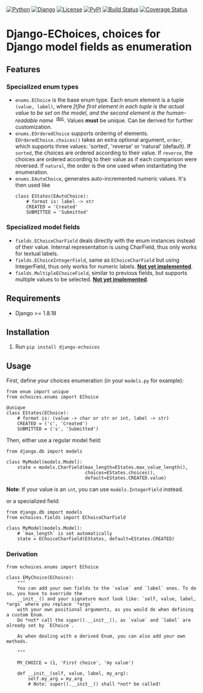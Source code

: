 [![Python](https://img.shields.io/badge/Python-3.4,3.5,3.6-blue.svg?style=flat-square)](/)
[![Django](https://img.shields.io/badge/Django-1.8,1.9,1.10-blue.svg?style=flat-square)](/)
[![License](https://img.shields.io/badge/License-GPLv3-blue.svg?style=flat-square)](/LICENSE)
[![PyPI](https://img.shields.io/pypi/v/django_echoices.svg?style=flat-square)](https://pypi.python.org/pypi/django-echoices)
[![Build Status](https://travis-ci.org/mbourqui/django-echoices.svg?branch=master)](https://travis-ci.org/mbourqui/django-echoices)
[![Coverage Status](https://coveralls.io/repos/github/mbourqui/django-echoices/badge.svg?branch=master)](https://coveralls.io/github/mbourqui/django-echoices?branch=master)


# Django-EChoices, choices for Django model fields as enumeration


## Features

### Specialized enum types

* `enums.EChoice` is the base enum type. Each enum element is a tuple `(value, label)`, where <cite>[t]he first element
in each tuple is the actual value to be set on the model, and the second element is the human-readable name</cite>&nbsp;
<sup>[doc](https://docs.djangoproject.com/en/1.11/ref/models/fields/#choices)</sup>. Values **must** be unique. Can be
derived for further customization.
* `enums.EOrderedChoice` supports ordering of elements. `EOrderedChoice.choices()` takes an extra optional argument,
`order`, which supports three values: 'sorted', 'reverse' or 'natural' (default). If `sorted`, the choices are ordered
according to their value. If `reverse`, the choices are ordered according to their value as if each comparison were
reversed. If `natural`, the order is the one used when instantiating the enumeration.
* `enums.EAutoChoice`, generates auto-incremented numeric values. It's then used like
    ```
    class EStates(EAutoChoice):
        # format is: label -> str
        CREATED = 'Created'
        SUBMITTED = 'Submitted'
    ```

### Specialized model fields

* `fields.EChoiceCharField` deals directly with the enum instances instead of their value. Internal representation is
using CharField, thus only works for textual labels.
* `fields.EChoiceIntegerField`, same as `EChoiceCharField` but using IntegerField, thus only works for numeric labels.
[**Not yet implemented**](#1).
* `fields.MultipleEChoiceField`, similar to previous fields, but supports multiple values to be selected.
[**Not yet implemented**](#3).


## Requirements

* Django >= 1.8.18


## Installation

1. Run `pip install django-echoices`


## Usage
First, define your choices enumeration (in your `models.py` for example):
```
from enum import unique
from echoices.enums import EChoice

@unique
class EStates(EChoice):
    # format is: (value -> char or str or int, label -> str)
    CREATED = ('c', 'Created')
    SUBMITTED = ('s', 'Submitted')

```

Then, either use a regular model field:
```
from django.db import models

class MyModel(models.Model):
    state = models.CharField(max_length=EStates.max_value_length(),
                             choices=EStates.choices(),
                             default=EStates.CREATED.value)
```
**Note**: If your value is an `int`, you can use `models.IntegerField` instead.

or a specialized field:
```
from django.db import models
from echoices.fields import EChoiceCharField

class MyModel(models.Model):
    # `max_length` is set automatically
    state = EChoiceCharField(EStates, default=EStates.CREATED)
```

### Derivation
```
from echoices.enums import EChoice

class EMyChoice(EChoice):
    """
    You can add your own fields to the `value` and `label` ones. To do so, you have to override the
    __init__() and your signature must look like: `self, value, label, *args` where you replace `*args`
    with your own positional arguments, as you would do when defining a custom Enum.
    Do *not* call the super().__init__(), as `value` and `label` are already set by `EChoice`.

    As when dealing with a derived Enum, you can also add your own methods.

    """

    MY_CHOICE = (1, 'First choice', 'my value')

    def __init__(self, value, label, my_arg):
        self.my_arg = my_arg
        # Note: super().__init__() shall *not* be called!

```
